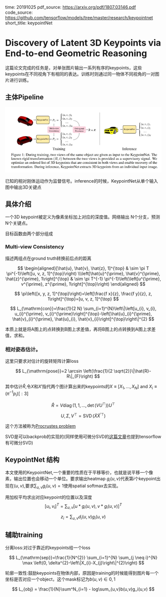time: 20191025
pdf_source: https://arxiv.org/pdf/1807.03146.pdf
code_source: https://github.com/tensorflow/models/tree/master/research/keypointnet
short_title: keypointNet
# Discovery of Latent 3D Keypoints via End-to-end Geometric Reasoning

这篇论文完成的任务是，对单张图片输出一系列有序的keypoints，这些keypoints在不同视角下有相同的表达。训练时则通过同一物体不同视角的一对图片进行训练。

## 主体Pipeline

![image](res/KeypointNetPipeline.jpg)

已知的相对刚体运动作为监督信号。inference的时候，KeypointNet从单个输入图中输出3D关键点

## 具体介绍

一个3D keypoint被定义为像素坐标加上对应的深度值。网络输出
N个分支，预测N个关键点。

目标函数由两个部分组成

### Multi-view Consistency

描述两组点在ground truth转换前后点的距离

$$
\begin{aligned}[\hat{u}, \hat{v}, \hat{z}, 1]^{\top} & \sim \pi T \pi^{-1}\left([u, v, z, 1]^{\top}\right) \\\left[\hat{u}^{\prime}, \hat{v}^{\prime}, \hat{z}^{\prime}, 1\right]^{\top} & \sim \pi T^{-1} \pi^{-1}\left(\left[u^{\prime}, v^{\prime}, z^{\prime}, 1\right]^{\top}\right) \end{aligned}
$$

$$
\pi\left([x, y, z, 1]^{\top}\right)=\left[\frac{f x}{z}, \frac{f y}{z}, z, 1\right]^{\top}=[u, v, z, 1]^{\top}
$$

$$
L_{\mathrm{con}}=\frac{1}{2 N} \sum_{i=1}^{N}\left\|\left[u_{i}, v_{i}, u_{i}^{\prime}, v_{i}^{\prime}\right]^{\top}-\left[\hat{u}_{i}^{\prime}, \hat{v}_{i}^{\prime}, \hat{u}_{i}, \hat{v}_{i}\right]^{\top}\right\|^{2}
$$

本质上就是将A图上的点转换到B图上求差值，再将B图上的点转换到A图上求差值，求和。

### 相对姿态估计。

这里只要求对估计的旋转矩阵计算loss

$$
L_{\mathrm{pose}}=2 \arcsin \left(\frac{1}{2 \sqrt{2}}\|\hat{R}-R\|_{F}\right)
$$

其中估计$\hat R$,令$X$和$X'$指代两个图计算出来的keypoints的$X \equiv\left[X_{1}, \ldots, X_{N}\right]$ and $X_{i} \equiv\left(\pi^{-1} p_{i}\right)[: 3]$

$$
\hat{R}=V \operatorname{diag}\left(1,1, \ldots, \operatorname{det}\left(V U^{\top}\right)\right) U^{\top}
$$

$$
U, \Sigma, V^{\top}=\operatorname{SVD}\left(\tilde{X} \tilde{X}^{\prime \top}\right)
$$

这个方法被称为[Procrustes problem](http://www.entsphere.com/pub/pdf/aGeneralizedSolutionOfTheOrthogonalProcrsutesProblem.pdf)

SVD是可以backprob的实现的(同样使用可微分SVD的[这篇文章](../papers/DeepICP:_An_End-to-End_Deep_Neural_Network_for_3D_Point_Cloud_Registration.md)也提到tensorflow有可微分SVD)

## KeypointNet 结构

本文使用的KeypointNet,一个重要的性质在于平移等价，也就是说平移一个像素，输出位置也会移动一个单位。要求输出heatmap $g_i(u,v)$代表第$i$个keypoint出现在$(u,v)$,要求$\sum_{u,v}g_i(u,v)=1$使用spatial softmax去实现。

用加权平均求出对应keypoint的位置以及深度
$$
[u_i,v_i]^T = \sum_{u,v}[u * g_i(u,v), v * g_i(u,v)]^T
$$

$$
z_i = \sum_{u,v}d_i(u,v)g_i(u,v)
$$

## 辅助training

分离loss:对过于靠近的keypoints给一个loss

$$
L_{\mathrm{sep}}=\frac{1}{N^{2}} \sum_{i=1}^{N} \sum_{j \neq i}^{N} \max \left(0, \delta^{2}-\left\|X_{i}-X_{j}\right\|^{2}\right)
$$

轮廓一致性:鼓励keypoints在物体内部，原因是training的时候能得到图片每一个坐标是否对应一个object，这个mask标记为$b(u,v)\in{0,1}$

$$
L_{obj} = \frac{1}{N}\sum^N_{i=1} - log\sum_{u,v}b(u,v)g_i(u,v)
$$


